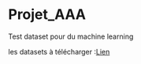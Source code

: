 # Projet_AAA
Test dataset pour du machine learning

les datasets à télécharger :[Lien](http://www.mediafire.com/file/vvnxh0dxm46arhs/Dataset.zip/file)


